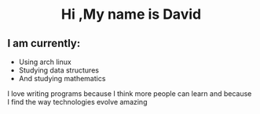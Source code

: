 <h1 align="center"> Hi ,My name is David</h1>
<h2>I am currently:</h2>
<ul>
  <li>Using arch linux</li>
  <li>Studying data structures</li>
  <li>And studying mathematics</li>
</ul>
<p>I love writing programs because I think more people can learn and because I find the way technologies evolve amazing</p>
